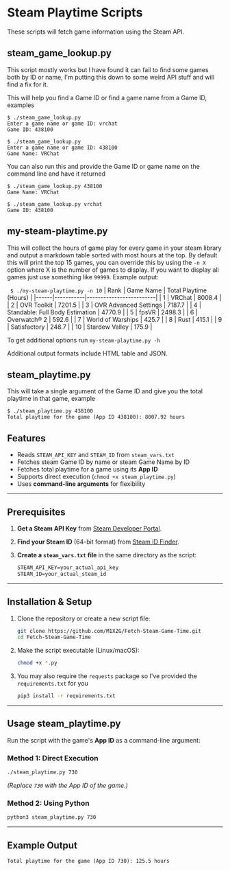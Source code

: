 # Steam Playtime Scripts

These scripts will fetch game information using the Steam API.

## steam_game_lookup.py

This script mostly works but I have found it can fail to find some games both by ID or name, I'm putting this down to some weird API stuff and will find a fix for it.

This will help you find a Game ID or find a game name from a Game ID, examples

```
$ ./steam_game_lookup.py
Enter a game name or game ID: vrchat
Game ID: 438100

$ ./steam_game_lookup.py
Enter a game name or game ID: 438100
Game Name: VRChat
```

You can also run this and provide the Game ID or game name on the command line and have it returned

```
$ ./steam_game_lookup.py 438100
Game Name: VRChat

$ ./steam_game_lookup.py vrchat
Game ID: 438100
```

## my-steam-playtime.py

This will collect the hours of game play for every game in your steam library and output a markdown table sorted with most hours at the top. By default this will print the top 15 games, you can override this by using the `-n X` option where X is the number of games to display. If you want to display all games just use something like `99999`. Example output:

` $ ./my-steam-playtime.py -n 10`
| Rank | Game Name | Total Playtime (Hours) |
|------|-----------|-------------------------|
| 1 | VRChat | 8008.4 |
| 2 | OVR Toolkit | 7201.5 |
| 3 | OVR Advanced Settings | 7187.7 |
| 4 | Standable: Full Body Estimation | 4770.9 |
| 5 | fpsVR | 2498.3 |
| 6 | Overwatch® 2 | 592.6 |
| 7 | World of Warships | 425.7 |
| 8 | Rust | 415.1 |
| 9 | Satisfactory | 248.7 |
| 10 | Stardew Valley | 175.9 |

To get additional options run `my-steam-playtime.py -h`

Additional output formats include HTML table and JSON.

## steam_playtime.py

This will take a single argument of the Game ID and give you the total playtime in that game, example

```
$ ./steam_playtime.py 438100
Total playtime for the game (App ID 438100): 8007.92 hours
```

## Features
- Reads `STEAM_API_KEY` and `STEAM_ID` from `steam_vars.txt`
- Fetches steam Game ID by name or steam Game Name by ID
- Fetches total playtime for a game using its **App ID**
- Supports direct execution (`chmod +x steam_playtime.py`)
- Uses **command-line arguments** for flexibility

---

## Prerequisites
1. **Get a Steam API Key** from [Steam Developer Portal](https://steamcommunity.com/dev/apikey).
2. **Find your Steam ID** (64-bit format) from [Steam ID Finder](https://steamid.io/).
3. **Create a `steam_vars.txt` file** in the same directory as the script:

   ```txt
   STEAM_API_KEY=your_actual_api_key
   STEAM_ID=your_actual_steam_id
   ```

---

## Installation & Setup
1. Clone the repository or create a new script file:
   ```sh
   git clone https://github.com/M1XZG/Fetch-Steam-Game-Time.git
   cd Fetch-Steam-Game-Time
   ```
2. Make the script executable (Linux/macOS):
   ```sh
   chmod +x *.py
   ```
3. You may also require the `requests` package so I've provided the `requirements.txt` for you
   ```sh
   pip3 install -r requirements.txt
   ```

---

## Usage steam_playtime.py
Run the script with the game's **App ID** as a command-line argument:

### Method 1: Direct Execution
```sh
./steam_playtime.py 730
```
*(Replace `730` with the App ID of the game.)*

### Method 2: Using Python
```sh
python3 steam_playtime.py 730
```

---

## Example Output
```
Total playtime for the game (App ID 730): 125.5 hours
```

